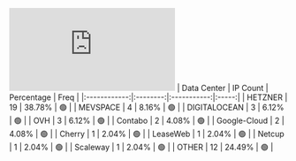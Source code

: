 ![Diagramm](https://github.com/obajay/StateSync-snapshots/blob/main/Projects/Regen/1/README.md)
| Data Center | IP Count | Percentage | Freq |
|:------------:|:--------:|:-----------:|:-----:|
| HETZNER | 19 | 38.78% | 🟢 |
| MEVSPACE | 4 | 8.16% | 🟢 |
| DIGITALOCEAN | 3 | 6.12% | 🟢 |
| OVH | 3 | 6.12% | 🟢 |
| Contabo | 2 | 4.08% | 🟢 |
| Google-Cloud | 2 | 4.08% | 🟢 |
| Cherry | 1 | 2.04% | 🟢 |
| LeaseWeb | 1 | 2.04% | 🟢 |
| Netcup | 1 | 2.04% | 🟢 |
| Scaleway | 1 | 2.04% | 🟢 |
| OTHER | 12 | 24.49% | 🟢 |